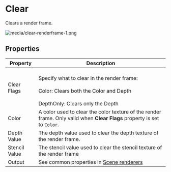 # Clear

Clears a render frame. 

![media/clear-renderframe-1.png](media/clear-renderframe-1.png) 

## Properties

| Property      | Description              
| ------------- | ----------
| Clear Flags   | <br>Specify what to clear in the render frame:</br> <br>Color: Clears both the Color and Depth</br> <br>DepthOnly: Clears only the Depth</br>                                                     
| Color         | A color used to clear the color texture of the render frame. Only valid when **Clear Flags** property is set to `Color`. 
| Depth Value   | The depth value used to clear the depth texture of the render frame.                                                     
| Stencil Value | The stencil value used to clear the stencil texture of the render frame                                                  
| Output        | See common properties in [Scene renderers](index.md)                     